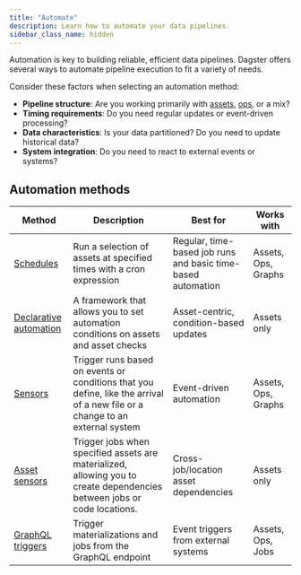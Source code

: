 ```yaml
---
title: "Automate"
description: Learn how to automate your data pipelines.
sidebar_class_name: hidden
---
```


Automation is key to building reliable, efficient data pipelines. Dagster offers several ways to automate pipeline execution to fit a variety of needs.

Consider these factors when selecting an automation method:

* **Pipeline structure**: Are you working primarily with [assets](/guides/build/assets/), [ops](/guides/build/ops), or a mix?
* **Timing requirements**: Do you need regular updates or event-driven processing?
* **Data characteristics**: Is your data partitioned? Do you need to update historical data?
* **System integration**: Do you need to react to external events or systems?

## Automation methods

| Method                       | Description                                | Best for                     | Works with                               |
| ---------------------------- | ------------------------------------------ | ---------------------------- | ---------------------------------------- |
| [Schedules](about-schedules) | Run a selection of assets at specified times with a cron expression | Regular, time-based job runs and basic time-based automation | Assets, Ops, Graphs |
| [Declarative automation](about-declarative-automation) |  A framework that allows you to set automation conditions on assets and asset checks | Asset-centric, condition-based updates | Assets only         |
| [Sensors](about-sensors)     |  Trigger runs based on events or conditions that you define, like the arrival of a new file or a change to an external system | Event-driven automation                | Assets, Ops, Graphs |
| [Asset sensors](about-asset-sensors) | Trigger jobs when specified assets are materialized, allowing you to create dependencies between jobs or code locations. | Cross-job/location asset dependencies  | Assets only         |
| [GraphQL triggers](graphql-triggers) | Trigger materializations and jobs from the GraphQL endpoint      | Event triggers from external systems   | Assets, Ops, Jobs   |
